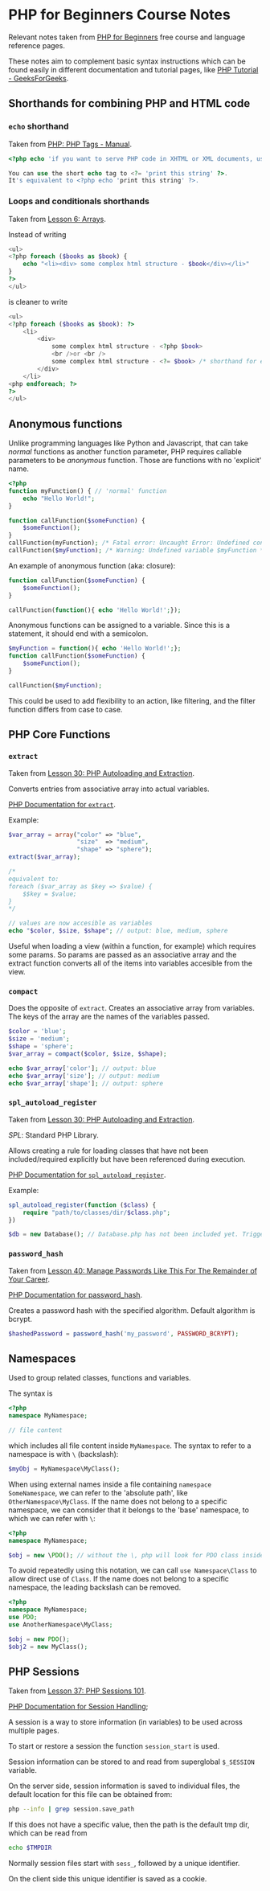 # PHP for Beginners Course Notes

Relevant notes taken from [PHP for Beginners](https://laracasts.com/series/php-for-beginners-2023-edition) free course and language reference pages.

These notes aim to complement basic syntax instructions which can be found easily in different documentation and tutorial pages, like [PHP Tutorial - GeeksForGeeks](https://www.geeksforgeeks.org/php-tutorial/).

## Shorthands for combining PHP and HTML code

### `echo` shorthand
Taken from [PHP: PHP Tags - Manual](https://www.php.net/manual/en/language.basic-syntax.phptags.php).

```php
<?php echo 'if you want to serve PHP code in XHTML or XML documents, use these tags'; ?>

You can use the short echo tag to <?= 'print this string' ?>.
It's equivalent to <?php echo 'print this string' ?>.
```

### Loops and conditionals shorthands
Taken from [Lesson 6: Arrays](https://laracasts.com/series/php-for-beginners-2023-edition/episodes/6).

Instead of writing

```php
<ul>
<?php foreach ($books as $book) {
    echo "<li><div> some complex html structure - $book</div></li>"
}
?>
</ul>
```

is cleaner to write
```php
<ul>
<?php foreach ($books as $book): ?>
    <li>
        <div>
            some complex html structure - <?php $book>
            <br />or <br />
            some complex html structure - <?= $book> /* shorthand for echoing */
        </div>
    </li>
<php endforeach; ?>
?>
</ul>
```

## Anonymous functions

Unlike programming languages like Python and Javascript, that can take *normal* functions as another function parameter, PHP requires callable parameters to be *anonymous* function. Those are functions with no 'explicit' name.

```php
<?php
function myFunction() { // 'normal' function
    echo "Hello World!";
}

function callFunction($someFunction) {
    $someFunction();
}
callFunction(myFunction); /* Fatal error: Uncaught Error: Undefined constant "myFunction" */
callFunction($myFunction); /* Warning: Undefined variable $myFunction */ 
```

An example of anonymous function (aka: closure):

```php
function callFunction($someFunction) {
    $someFunction();
}

callFunction(function(){ echo 'Hello World!';});
```

Anonymous functions can be assigned to a variable. Since this is a statement, it should end with a semicolon.

```php
$myFunction = function(){ echo 'Hello World!';};
function callFunction($someFunction) {
    $someFunction();
}

callFunction($myFunction);
```

This could be used to add flexibility to an action, like filtering, and the filter function differs from case to case.

## PHP Core Functions

### `extract`

Taken from [Lesson 30: PHP Autoloading and Extraction](https://laracasts.com/series/php-for-beginners-2023-edition/episodes/30).

Converts entries from associative array into actual variables.

[PHP Documentation for `extract`](https://www.php.net/manual/en/function.extract.php).

Example:

```php
$var_array = array("color" => "blue",
                   "size"  => "medium",
                   "shape" => "sphere");
extract($var_array);

/*
equivalent to:
foreach ($var_array as $key => $value) {
    $$key = $value;
}
*/

// values are now accesible as variables
echo "$color, $size, $shape"; // output: blue, medium, sphere 
```

Useful when loading a view (within a function, for example) which requires some params. So params are passed as an associative array and the extract function converts all of the items into variables accesible from the view.

### `compact`

Does the opposite of `extract`. Creates an associative array from variables. The keys of the array are the names of the variables passed.

```php
$color = 'blue';
$size = 'medium';
$shape = 'sphere';
$var_array = compact($color, $size, $shape);

echo $var_array['color']; // output: blue
echo $var_array['size']; // output: medium
echo $var_array['shape']; // output: sphere
```

### `spl_autoload_register`

Taken from [Lesson 30: PHP Autoloading and Extraction](https://laracasts.com/series/php-for-beginners-2023-edition/episodes/30).

*SPL*: Standard PHP Library.

Allows creating a rule for loading classes that have not been included/required explicitly but have been referenced during execution.

[PHP Documentation for `spl_autoload_register`](https://www.php.net/manual/en/function.spl-autoload-register.php).

Example:
```php
spl_autoload_register(function ($class) {
    require "path/to/classes/dir/$class.php";
})

$db = new Database(); // Database.php has not been included yet. Triggers spl_autoload_register's callback.
```

### `password_hash`

Taken from [Lesson 40: Manage Passwords Like This For The Remainder of Your Career](https://laracasts.com/series/php-for-beginners-2023-edition/episodes/40).

[PHP Documentation for password_hash](https://www.php.net/manual/en/function.password-hash.php).

Creates a password hash with the specified algorithm. Default algorithm is bcrypt.

```php
$hashedPassword = password_hash('my_password', PASSWORD_BCRYPT);
```

## Namespaces

Used to group related classes, functions and variables.

The syntax is

```php
<?php
namespace MyNamespace;

// file content
```

which includes all file content inside `MyNamespace`. The syntax to refer to a namespace is with `\` (backslash):

```php
$myObj = MyNamespace\MyClass();
```

When using external names inside a file containing `namespace SomeNamespace`, we can refer to the 'absolute path', like `OtherNamespace\MyClass`. If the name does not belong to a specific namespace, we can consider that it belongs to the 'base' namespace, to which we can refer with `\`:

```php
<?php
namespace MyNamespace;

$obj = new \PDO(); // without the \, php will look for PDO class inside MyNamespace
```

To avoid repeatedly using this notation, we can call `use Namespace\Class` to allow direct use of `Class`. If the name does not belong to a specific namespace, the leading backslash can be removed.

```php
<?php
namespace MyNamespace;
use PDO;
use AnotherNamespace\MyClass;

$obj = new PDO();
$obj2 = new MyClass();
```

## PHP Sessions
Taken from [Lesson 37: PHP Sessions 101](https://laracasts.com/series/php-for-beginners-2023-edition/episodes/37).

[PHP Documentation for Session Handling](https://www.php.net/manual/en/book.session.php);

A session is a way to store information (in variables) to be used across multiple pages.

To start or restore a session the function `session_start` is used.

Session information can be stored to and read from superglobal `$_SESSION` variable.

On the server side, session information is saved to individual files, the default location for this file can be obtained from:

```bash
php --info | grep session.save_path
```

If this does not have a specific value, then the path is the default tmp dir, which can be read from

```bash
echo $TMPDIR
```
Normally session files start with `sess_`, followed by a unique identifier.

On the client side this unique identifier is saved as a cookie.